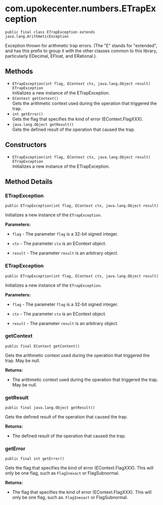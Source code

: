 # com.upokecenter.numbers.ETrapException

    public final class ETrapException extends java.lang.ArithmeticException

Exception thrown for arithmetic trap errors. (The "E" stands for "extended",
 and has this prefix to group it with the other classes common to
 this library, particularly EDecimal, EFloat, and ERational.).

## Methods

* `ETrapException​(int flag,
              EContext ctx,
              java.lang.Object result) ETrapException`<br>
 Initializes a new instance of the ETrapException.
* `EContext getContext()`<br>
 Gets the arithmetic context used during the operation that triggered the
 trap.
* `int getError()`<br>
 Gets the flag that specifies the kind of error (EContext.FlagXXX).
* `java.lang.Object getResult()`<br>
 Gets the defined result of the operation that caused the trap.

## Constructors

* `ETrapException​(int flag,
              EContext ctx,
              java.lang.Object result) ETrapException`<br>
 Initializes a new instance of the ETrapException.

## Method Details

### ETrapException
    public ETrapException​(int flag, EContext ctx, java.lang.Object result)
Initializes a new instance of the <code>ETrapException</code>.

**Parameters:**

* <code>flag</code> - The parameter <code>flag</code> is a 32-bit signed integer.

* <code>ctx</code> - The parameter <code>ctx</code> is an EContext object.

* <code>result</code> - The parameter <code>result</code> is an arbitrary object.

### ETrapException
    public ETrapException​(int flag, EContext ctx, java.lang.Object result)
Initializes a new instance of the <code>ETrapException</code>.

**Parameters:**

* <code>flag</code> - The parameter <code>flag</code> is a 32-bit signed integer.

* <code>ctx</code> - The parameter <code>ctx</code> is an EContext object.

* <code>result</code> - The parameter <code>result</code> is an arbitrary object.

### getContext
    public final EContext getContext()
Gets the arithmetic context used during the operation that triggered the
 trap. May be null.

**Returns:**

* The arithmetic context used during the operation that triggered the
 trap. May be null.

### getResult
    public final java.lang.Object getResult()
Gets the defined result of the operation that caused the trap.

**Returns:**

* The defined result of the operation that caused the trap.

### getError
    public final int getError()
Gets the flag that specifies the kind of error (EContext.FlagXXX). This will
 only be one flag, such as <code>FlagInexact</code> or FlagSubnormal.

**Returns:**

* The flag that specifies the kind of error (EContext.FlagXXX). This
 will only be one flag, such as. <code>FlagInexact</code> or
 FlagSubnormal.
